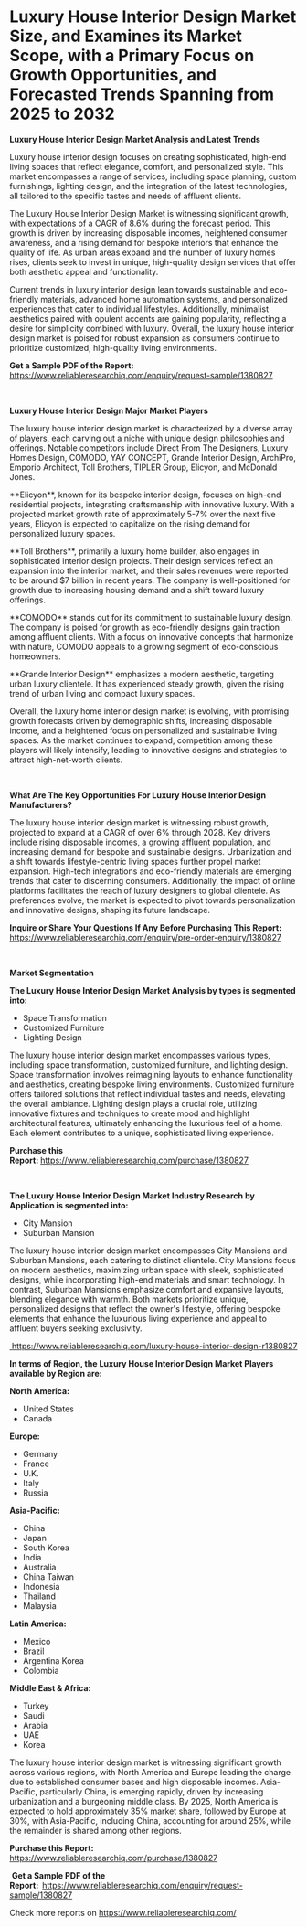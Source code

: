 <p><h1>Luxury House Interior Design Market Size, and Examines its Market Scope, with a Primary Focus on Growth Opportunities, and Forecasted Trends Spanning from 2025 to 2032</h1></p><p><strong>Luxury House Interior Design Market Analysis and Latest Trends</strong></p>
<p><p>Luxury house interior design focuses on creating sophisticated, high-end living spaces that reflect elegance, comfort, and personalized style. This market encompasses a range of services, including space planning, custom furnishings, lighting design, and the integration of the latest technologies, all tailored to the specific tastes and needs of affluent clients.</p><p>The Luxury House Interior Design Market is witnessing significant growth, with expectations of a CAGR of 8.6% during the forecast period. This growth is driven by increasing disposable incomes, heightened consumer awareness, and a rising demand for bespoke interiors that enhance the quality of life. As urban areas expand and the number of luxury homes rises, clients seek to invest in unique, high-quality design services that offer both aesthetic appeal and functionality.</p><p>Current trends in luxury interior design lean towards sustainable and eco-friendly materials, advanced home automation systems, and personalized experiences that cater to individual lifestyles. Additionally, minimalist aesthetics paired with opulent accents are gaining popularity, reflecting a desire for simplicity combined with luxury. Overall, the luxury house interior design market is poised for robust expansion as consumers continue to prioritize customized, high-quality living environments.</p></p>
<p><strong>Get a Sample PDF of the Report:&nbsp;</strong> <a href="https://www.reliableresearchiq.com/enquiry/request-sample/1380827?utm_campaign=3030&utm_medium=2&utm_source=Github&utm_content=ia&utm_term=09032025&utm_id=luxury-house-interior-design">https://www.reliableresearchiq.com/enquiry/request-sample/1380827</a></p>
<p>&nbsp;</p>
<p><strong>Luxury House Interior Design Major Market Players</strong></p>
<p><p>The luxury house interior design market is characterized by a diverse array of players, each carving out a niche with unique design philosophies and offerings. Notable competitors include Direct From The Designers, Luxury Homes Design, COMODO, YAY CONCEPT, Grande Interior Design, ArchiPro, Emporio Architect, Toll Brothers, TIPLER Group, Elicyon, and McDonald Jones.</p><p>**Elicyon**, known for its bespoke interior design, focuses on high-end residential projects, integrating craftsmanship with innovative luxury. With a projected market growth rate of approximately 5-7% over the next five years, Elicyon is expected to capitalize on the rising demand for personalized luxury spaces.</p><p>**Toll Brothers**, primarily a luxury home builder, also engages in sophisticated interior design projects. Their design services reflect an expansion into the interior market, and their sales revenues were reported to be around $7 billion in recent years. The company is well-positioned for growth due to increasing housing demand and a shift toward luxury offerings.</p><p>**COMODO** stands out for its commitment to sustainable luxury design. The company is poised for growth as eco-friendly designs gain traction among affluent clients. With a focus on innovative concepts that harmonize with nature, COMODO appeals to a growing segment of eco-conscious homeowners.</p><p>**Grande Interior Design** emphasizes a modern aesthetic, targeting urban luxury clientele. It has experienced steady growth, given the rising trend of urban living and compact luxury spaces.</p><p>Overall, the luxury home interior design market is evolving, with promising growth forecasts driven by demographic shifts, increasing disposable income, and a heightened focus on personalized and sustainable living spaces. As the market continues to expand, competition among these players will likely intensify, leading to innovative designs and strategies to attract high-net-worth clients.</p></p>
<p>&nbsp;</p>
<p><strong>What Are The Key Opportunities For Luxury House Interior Design Manufacturers?</strong></p>
<p><p>The luxury house interior design market is witnessing robust growth, projected to expand at a CAGR of over 6% through 2028. Key drivers include rising disposable incomes, a growing affluent population, and increasing demand for bespoke and sustainable designs. Urbanization and a shift towards lifestyle-centric living spaces further propel market expansion. High-tech integrations and eco-friendly materials are emerging trends that cater to discerning consumers. Additionally, the impact of online platforms facilitates the reach of luxury designers to global clientele. As preferences evolve, the market is expected to pivot towards personalization and innovative designs, shaping its future landscape.</p></p>
<p><strong>Inquire or Share Your Questions If Any Before Purchasing This Report:</strong> <a href="https://www.reliableresearchiq.com/enquiry/pre-order-enquiry/1380827?utm_campaign=3030&utm_medium=2&utm_source=Github&utm_content=ia&utm_term=09032025&utm_id=luxury-house-interior-design">https://www.reliableresearchiq.com/enquiry/pre-order-enquiry/1380827</a></p>
<p>&nbsp;</p>
<p><strong>Market Segmentation</strong></p>
<p><strong>The Luxury House Interior Design Market Analysis by types is segmented into:</strong></p>
<p><ul><li>Space Transformation</li><li>Customized Furniture</li><li>Lighting Design</li></ul></p>
<p><p>The luxury house interior design market encompasses various types, including space transformation, customized furniture, and lighting design. Space transformation involves reimagining layouts to enhance functionality and aesthetics, creating bespoke living environments. Customized furniture offers tailored solutions that reflect individual tastes and needs, elevating the overall ambiance. Lighting design plays a crucial role, utilizing innovative fixtures and techniques to create mood and highlight architectural features, ultimately enhancing the luxurious feel of a home. Each element contributes to a unique, sophisticated living experience.</p></p>
<p><strong>Purchase this Report:&nbsp;</strong><a href="https://www.reliableresearchiq.com/purchase/1380827?utm_campaign=3030&utm_medium=2&utm_source=Github&utm_content=ia&utm_term=09032025&utm_id=luxury-house-interior-design">https://www.reliableresearchiq.com/purchase/1380827</a></p>
<p>&nbsp;</p>
<p><strong>The Luxury House Interior Design Market Industry Research by Application is segmented into:</strong></p>
<p><ul><li>City Mansion</li><li>Suburban Mansion</li></ul></p>
<p><p>The luxury house interior design market encompasses City Mansions and Suburban Mansions, each catering to distinct clientele. City Mansions focus on modern aesthetics, maximizing urban space with sleek, sophisticated designs, while incorporating high-end materials and smart technology. In contrast, Suburban Mansions emphasize comfort and expansive layouts, blending elegance with warmth. Both markets prioritize unique, personalized designs that reflect the owner's lifestyle, offering bespoke elements that enhance the luxurious living experience and appeal to affluent buyers seeking exclusivity.</p></p>
<p><a href="https://www.reliableresearchiq.com/luxury-house-interior-design-r1380827?utm_campaign=3030&utm_medium=2&utm_source=Github&utm_content=ia&utm_term=09032025&utm_id=luxury-house-interior-design">&nbsp;https://www.reliableresearchiq.com/luxury-house-interior-design-r1380827</a></p>
<p><strong>In terms of Region, the Luxury House Interior Design Market Players available by Region are:</strong></p>
<p>
    <p> <strong> North America: </strong>
        <ul>
            <li>United States</li>
            <li>Canada</li>
        </ul>
        </p> 
    <p> <strong> Europe: </strong>
        <ul>
            <li>Germany</li>
            <li>France</li>
            <li>U.K.</li>
            <li>Italy</li>
            <li>Russia</li>
        </ul>
        </p> 
    <p> <strong> Asia-Pacific: </strong>
        <ul>
            <li>China</li>
            <li>Japan</li>
            <li>South Korea</li>
            <li>India</li>
            <li>Australia</li>
            <li>China Taiwan</li>
            <li>Indonesia</li>
            <li>Thailand</li>
            <li>Malaysia</li>
        </ul>
        </p> 
    <p> <strong> Latin America: </strong>
        <ul>
            <li>Mexico</li>
            <li>Brazil</li>
            <li>Argentina Korea</li>
            <li>Colombia</li>
        </ul>
        </p> 
    <p> <strong> Middle East & Africa: </strong>
        <ul>
            <li>Turkey</li>
            <li>Saudi</li>
            <li>Arabia</li>
            <li>UAE</li>
            <li>Korea</li>
        </ul>
    </p>
    </p>
<p><p>The luxury house interior design market is witnessing significant growth across various regions, with North America and Europe leading the charge due to established consumer bases and high disposable incomes. Asia-Pacific, particularly China, is emerging rapidly, driven by increasing urbanization and a burgeoning middle class. By 2025, North America is expected to hold approximately 35% market share, followed by Europe at 30%, with Asia-Pacific, including China, accounting for around 25%, while the remainder is shared among other regions.</p></p>
<p><strong>Purchase this Report: </strong><a href="https://www.reliableresearchiq.com/purchase/1380827?utm_campaign=3030&utm_medium=2&utm_source=Github&utm_content=ia&utm_term=09032025&utm_id=luxury-house-interior-design">https://www.reliableresearchiq.com/purchase/1380827</a></p>
<p>&nbsp;<strong>Get a Sample PDF of the Report:&nbsp;&nbsp;</strong><a href="https://www.reliableresearchiq.com/enquiry/request-sample/1380827?utm_campaign=3030&utm_medium=2&utm_source=Github&utm_content=ia&utm_term=09032025&utm_id=luxury-house-interior-design">https://www.reliableresearchiq.com/enquiry/request-sample/1380827</a></p>
<p><strong></strong></p>
<p>Check more reports on <a href="https://www.reliableresearchiq.com/?utm_campaign=3030&utm_medium=2&utm_source=Github&utm_content=ia&utm_term=09032025&utm_id=luxury-house-interior-design">https://www.reliableresearchiq.com/</a></p>